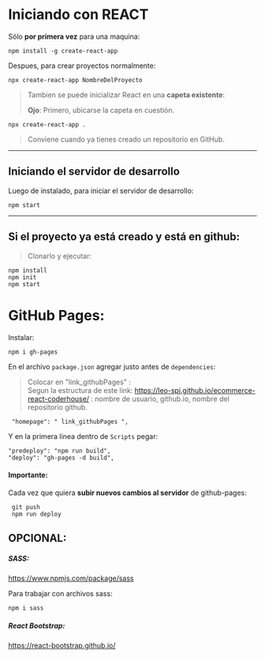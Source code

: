 # Iniciando con REACT

Sólo **por primera vez** para una maquina:

	npm install -g create-react-app

Despues, para crear proyectos normalmente:

	npx create-react-app NombreDelProyecto

> Tambien se puede inicializar React en una **capeta existente**:
>
>  **Ojo**: Primero, ubicarse la capeta en cuestión.

 	npx create-react-app .

>Conviene cuando ya tienes creado un repositorio en GitHub.

------------
## Iniciando el servidor de desarrollo

Luego de instalado, para iniciar el servidor de desarrollo:

	npm start

******
## Si el proyecto ya está creado y está en github:
>Clonarlo y ejecutar:

	npm install
	npm init
	npm start

# GitHub Pages:
Instalar:

	npm i gh-pages 

En el archivo `package.json` agregar justo antes de `dependencies`:
> Colocar en "link_githubPages" :  
> Segun la estructura de este link: https://leo-spj.github.io/ecommerce-react-coderhouse/ 
> : nombre de usuario, github.io, nombre del repositorio github.

	 "homepage": " link_githubPages ",

Y en la primera linea dentro de `Scripts` pegar:

	"predeploy": "npm run build",
	"deploy": "gh-pages -d build",


#### Importante:
Cada vez que quiera **subir nuevos cambios al servidor** de github-pages:

	 git push
	 npm run deploy

## OPCIONAL:

##### SASS:

https://www.npmjs.com/package/sass

Para trabajar con archivos sass:

	npm i sass

##### React Bootstrap:

https://react-bootstrap.github.io/
